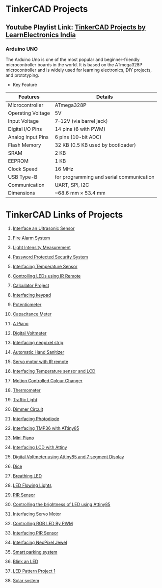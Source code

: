 # TinkerCAD Projects

## Youtube Playlist Link: [TinkerCAD Projects by LearnElectronics India](https://youtube.com/playlist?list=PLWqnlHhsmcI4eBDLBtaZs16XZq0WL1SlP&si=7A1xUso3XoeOIUpU)

### Arduino UNO
The Arduino Uno is one of the most popular and beginner-friendly microcontroller boards in the world. It is based on the ATmega328P microcontroller and is widely used for learning electronics, DIY projects, and prototyping.

 - Key Feature

 |Features| Details|
 |--------------|----------------|
Microcontroller	 |ATmega328P
Operating Voltage|	5V
Input Voltage	|7–12V (via barrel jack)
Digital I/O Pins|	14 pins (6 with PWM)
Analog Input Pins|	6 pins (10-bit ADC)
Flash Memory|	32 KB (0.5 KB used by bootloader)
SRAM	|2 KB
EEPROM	|1 KB
Clock Speed	|16 MHz
USB	Type-B |for programming and serial communication
Communication|	UART, SPI, I2C
Dimensions|	~68.6 mm × 53.4 mm




# TinkerCAD Links of Projects
01. [Interface an Ultrasonic Sensor](https://www.tinkercad.com/things/2uCATdn8g80-01-interface-an-ultrasonic-sensor?sharecode=YBqMPjq20aHCWgaAIlZjOXhIUzvYVyYXKBMgbB66xrA)
2. [Fire Alarm System](https://www.tinkercad.com/things/kwxxFFcXryt-02-fire-alarm-system?sharecode=52kD8PdGbEUiREPbgT2a_wh-750sO-BEq0iv1OLtdhs)
3. [Light Intensity Measurement](https://www.tinkercad.com/things/8BwWuVNqENZ-03-light-intensity-measurement?sharecode=24QAl47fagVHIuwyZWAmk87IVK2g7ON3gH1qExs9fyI)
4. [Password Protected Security System](https://www.tinkercad.com/things/1ONWVjTDMPC-04-password-protected-security-system?sharecode=eR6AN9MOAzN9mma8Df5urwjvQv-HDkJzdLOl5Gy6l5w)
5. [Interfacing Temperature Sensor](https://www.tinkercad.com/things/5YNdZ38e4Lm-05-interfacing-temperature-sensor?sharecode=BOqjIZVRXM_95QN3Q6dki0BocHdE9bxgybBCtBIlvyc)
6. [Controlling LEDs using IR Remote](https://www.tinkercad.com/things/hVApDTNZ2Yi-06-controlling-leds-using-ir-remote?sharecode=G37MUwaxLjdXl6vT0HtKPW1Dbx3gp8gYN2ictzRX9NY)
7. [Calculator Project](https://www.tinkercad.com/things/i3Bf1M54eQh-07-calculator-project?sharecode=wSFoEJb_8_FHGPEWuiCvQ3g5VUpDorNwfhk7_bAOe7c)
8. [Interfacing keypad](https://www.tinkercad.com/things/3CKTdGys8DA-08-interfacing-keypad?sharecode=0aKF2sf53PcPbOdvHyXjs-UnQ4e8sZKjrRbs7wx5_bc)
9. [Potentiometer](https://www.tinkercad.com/things/cWwiP9Z6IGL-09potentiometer?sharecode=FGhoAw7Cm6seNY6frQUwKmBqskVaNK_1g-8ni2DTn_o)
10. [Capacitance Meter](https://www.tinkercad.com/things/bR4QxTb6mUR-10-capacitance-meter?sharecode=0TseR4BeDGpz6WhMhXBNH-tWjFMjiahtZU5CXVssWao)
11. [A Piano](https://www.tinkercad.com/things/kdn7tQfNPWu-11a-piano?sharecode=cgCuo5eOVzlLsuBIO2YFxhsnCRNDCjgYAPoi7Rf8vI8)
12. [Digital Voltmeter](https://www.tinkercad.com/things/1K3V5WJzvOV-12-digital-voltmeter?sharecode=l-6aWab6msPy0UIDwnIrR6_KkounzUp6fJ5omkP6WBg)
13. [Interfacing neopixel strip](https://www.tinkercad.com/things/gQaiuJUwlap-13-interfacing-neopixel-strip-?sharecode=dpnfDTmaeSu0jpCpcFPYfJIQp4nAkHazWALxzbvKA8Q)
14. [Automatic Hand Sanitizer](https://www.tinkercad.com/things/lHHUz7OAiRk-14-automatic-hand-sanitizer?sharecode=0zAj-CwwOyt_rg8Iq6LkOcql4WwdQhQXrtGn3WICXYI)

16. [Servo motor with IR remote](https://www.tinkercad.com/things/9Y3PNnGbtod-16-servo-moto-with-ir-remote?sharecode=oA8b4ACVC3iueSRNLMz8YuzK2PUQ_OeeJKfrdj5r2rg)
17. [Interfacing Temperature sensor and LCD](https://www.tinkercad.com/things/bcCIsDtYNT4-17interface-temperature-sensor-and-lcd-?sharecode=JTHizfmWLgTxPIVaM5WVXPqYNM3f94j_c52jDoFX3mg)
18. [Motion Controlled Colour Changer](https://www.tinkercad.com/things/0ApAjG02SYG-18-motion-controlled-colour-changer?sharecode=XIwFnuczUGODXSF0o92miWFPVLo-ViLkYoVKM6HDp9o)
19. [Thermometer](https://www.tinkercad.com/things/4uhQW9ED74j-19-thermometer?sharecode=wqiwardesmKhS3ZAogfczIofpFp-wFEcZqXEkjxUjTo)
20. [Traffic Light](https://www.tinkercad.com/things/3l7nlJqXrAT-20-traffic-light?sharecode=qPRt_jln8qnGH_TZOXrodSDtNDeATilPYoN0JrzVSK0)
21. [Dimmer Circuit](https://www.tinkercad.com/things/dnFEvnSlsAM-21-dimmer-circuit?sharecode=kjgJllPeB-Uc7oqCyU5Uw_uvaIwhKV2hE0kbJiD8_XU)
22. [Interfacing Photodiode](https://www.tinkercad.com/things/jSkaOLA9iVb-22interfacing-photodiode?sharecode=Z5iGGVPK5_aGA9GlFYUcCO9v7bx77ElGGuo_uGZ8QnM)
23. [Interfacing TMP36 with ATtiny85](https://www.tinkercad.com/things/5V8Tp7E0ytA-23-interfacing-tmp36-with-attiny85?sharecode=qfZTn1S842IOEpW1OSeGaaMkWwkjrQyUdGNgjazoGHU)
24. [Mini Piano](https://www.tinkercad.com/things/2Mzw36dPZ7z-24mini-piano?sharecode=KKZOrpPDfMXNYSGOJg_0p64Rs7s8K65WuV7Z7Zj5w1E)
25. [Interfacing LCD with Attiny](https://www.tinkercad.com/things/fvVWncBGFI2-25-interfacing-lcd-with-attiny?sharecode=d60D4UJYwNbTmPvzaotfCH9Y7JlYFFKJkGQqmE79b-U)
26. [Digital Voltmeter using Attiny85 and 7 segment Display](https://www.tinkercad.com/things/11YLDfokY8a-26-digital-voltmeter-using-attiny85-and-7-segment-display?sharecode=QqXBF36y3lrwqXRzFD54p73EcHDRCag4l_iVEhQHQnM)
27. [Dice](https://www.tinkercad.com/things/2vkDR45ynif-27-dice?sharecode=GZEnnK8O4LQqn8gTKOWGluaOno-h53zNkbVtJArEjcM)
28. [Breathing LED](https://www.tinkercad.com/things/jWj4OPIjUdt-28breathing-led?sharecode=sv8esBnuF-eZamm3f6ulpcN4kWGk5XyDYW53p-nY_Pw)
29. [LED Flowing Lights](https://www.tinkercad.com/things/7a5MuIKwzgX-29led-flowing-lights?sharecode=wmGAXfWLXVTVboqvJlZz1LVSpVCQLaPe02StObvl3vI)
30. [PIR Sensor](https://www.tinkercad.com/things/1SdVWtImMG7-30-pir-sensor?sharecode=sOWs13oU1G4glY2mhMy301b6sOxr2-I8CYL5Kzb7mTs)
31. [Controlling the brightness of LED using Attiny85](https://www.tinkercad.com/things/ki8AzbYMLHv-31-controlling-the-brightness-of-led-using-attiny85-?sharecode=QXkROfm3ho3ZMKQzI-zmW4KeOMUgdI_BQMuzLBtSacM)
32. [Interfacing Servo Motor](https://www.tinkercad.com/things/kZtbcizGLJD-32-interfacing-servo-motor?sharecode=AJNsdehOoOGkPVHq0eFTpyFPdpvb1zi2khlL5zRt3yA)
33. [Controlling RGB LED By PWM](https://www.tinkercad.com/things/7EbytaNy33Z-33-controlling-rgb-led-by-pwm?sharecode=h2EXjDFP4HwQBuRFu9SOZ_J0ofO6itBycvdTjPPH0-8)
34. [Interfacing PIR Sensor](https://www.tinkercad.com/things/i21xdc4kG6G-34-interfacing-pir-sensor?sharecode=-qSLURNcebwe4Xh4h3vha29gVaUgxj5WyqD8IzxtgkE)
36. [Interfacing NeoPixel Jewel](https://www.tinkercad.com/things/e29nV0meqQc-35-neopixel-jewel?sharecode=lkQSl49QofcuWbtMYF20sbNThPf0-kAXmYWKXrAhg9k)


37. [Smart parking system](https://www.tinkercad.com/things/lCWrbzmee5O-37-smart-parking-system?sharecode=TjgI1rab22Ac-oOb7yU32mbBw9IPVBTL8oCz82RerbA) 
38. [Blink an LED](https://www.tinkercad.com/things/fATCGWhrhWa-38-blink-an-led?sharecode=HFOAVYpiWnnGlO7gz2vS1igECsmyJ7JcCzYjA-B_BFc)
39. [LED Pattern Project 1](https://www.tinkercad.com/things/7zlkpMK8Y5y-39-led-pattern-project-1?sharecode=2QUktPJvCJrIhyTnxqarKgcTr210AmDnOsSjFBmqIMY)
40. [Solar system](https://www.tinkercad.com/things/4qY19BgCBE2-40-solar-system?sharecode=KQuEHK5Aa2laBhRmt7lC7EGV8OaB256zGSHePBg0MZs)


